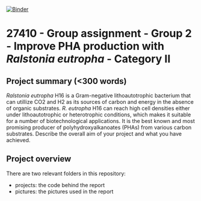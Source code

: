 [![Binder](https://mybinder.org/badge_logo.svg)](https://mybinder.org/v2/gh/27410/group-assignment-2021-group_2_pha-production)

# 27410 - Group assignment - Group 2 - Improve PHA production with _Ralstonia eutropha_ - Category II

## Project summary (<300 words)
_Ralstonia eutropha_ H16 is a Gram-negative lithoautotrophic bacterium that can utillize CO2 and H2 as its sources of carbon and energy in the absence of organic substrates. _R. eutropha_ H16 can reach high cell densities either under lithoautotrophic or heterotrophic conditions, which makes it suitable for a number of biotechnological applications. It is the best known and most promising producer of polyhydroxyalkanoates (PHAs) from various carbon substrates. 
Describe the overall aim of your project and what you have achieved.

## Project overview
There are two relevant folders in this repository:
* projects: the code behind the report
* pictures: the pictures used in the report

